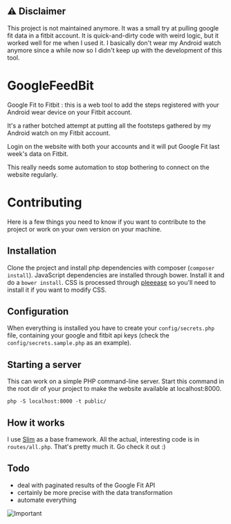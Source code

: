 
## :warning: Disclaimer

This project is not maintained anymore. It was a small try at pulling google fit data in a fitbit account. It is quick-and-dirty code with weird logic, but it worked well for me when I used it. I basically don't wear my Android watch anymore since a while now so I didn't keep up with the development of this tool.

# GoogleFeedBit

Google Fit to Fitbit : this is a web tool to add the steps registered with your Android wear device on your Fitbit account.

It's a rather botched attempt at putting all the footsteps gathered by my Android watch on my Fitbit account.

Login on the website with both your accounts and it will put Google Fit last week's data on Fitbit.

This really needs some automation to stop bothering to connect on the website regularly.

# Contributing

Here is a few things you need to know if you want to contribute to the project or work on your own version on your machine.

## Installation

Clone the project and install php dependencies with composer (`composer install`).
JavaScript dependencies are installed through bower. Install it and do a `bower install`.
CSS is processed through [pleeease](http://pleeease.io/) so you'll need to install it if you want to modify CSS.

## Configuration

When everything is installed you have to create your `config/secrets.php` file, containing your google and fitbit api keys (check the `config/secrets.sample.php` as an example).

## Starting a server

This can work on a simple PHP command-line server. Start this command in the root dir of your project to make the website available at localhost:8000.

```
php -S localhost:8000 -t public/
```

## How it works

I use [Slim](http://www.slimframework.com/) as a base framework. All the actual, interesting code is in `routes/all.php`. That's pretty much it. Go check it out :)

## Todo

* deal with paginated results of the Google Fit API
* certainly be more precise with the data transformation
* automate everything

![Important](http://i.imgur.com/HcVYw.jpg)
